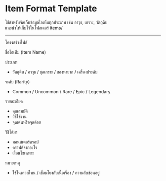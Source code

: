 # Item Format Template

ใช้สำหรับจัดเก็บข้อมูลไอเท็มทุกประเภท เช่น อาวุธ, เกราะ, วัตถุดิบ  
แนะนำให้เก็บไว้ในโฟลเดอร์ items/

--------------------

โครงสร้างไฟล์

ชื่อไอเท็ม (Item Name)

ประเภท
- วัตถุดิบ / อาวุธ / ชุดเกราะ / ของหายาก / เครื่องประดับ

ระดับ (Rarity)
- Common / Uncommon / Rare / Epic / Legendary

รายละเอียด
- คุณสมบัติ
- วิธีใช้งาน
- จุดเด่นหรือจุดด้อย

วิธีได้มา
- มอนสเตอร์ดรอป
- คราฟต์จากอะไร
- เงื่อนไขเฉพาะ

หมายเหตุ
- ใช้ในเควสไหน / เชื่อมโยงกับเนื้อเรื่อง / ความลับซ่อนอยู่
